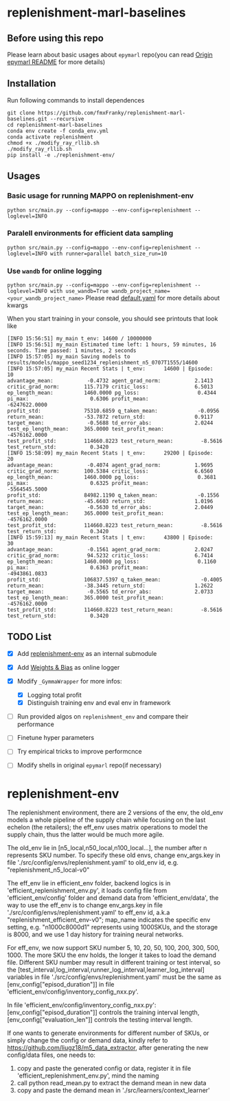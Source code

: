 # replenishment-marl-baselines

## Before using this repo
Please learn about basic usages about `epymarl` repo(you can read [Origin epymarl README](epymarl_readme.md) for more details)

## Installation
Run following commands to install dependences
```shell
git clone https://github.com/fmxFranky/replenishment-marl-baselines.git --recursive
cd replenishment-marl-baselines
conda env create -f conda_env.yml
conda activate replenishment
chmod +x ./modify_ray_rllib.sh
./modify_ray_rllib.sh
pip install -e ./replenishment-env/
```

## Usages
### Basic usage for running MAPPO on replenishment-env
`python src/main.py --config=mappo --env-config=replenishment --loglevel=INFO`
### Paralell environments for efficient data sampling
`python src/main.py --config=mappo --env-config=replenishment --loglevel=INFO with runner=parallel batch_size_run=10` 
### Use `wandb` for online logging
`python src/main.py --config=mappo --env-config=replenishment --loglevel=INFO with use_wandb=True wandb_project_name=<your_wandb_project_name>`
Please read [default.yaml](src/config/default.yaml) for more details about kwargs


When you start training in your console, you should see printouts that look like
```
[INFO 15:56:51] my_main t_env: 14600 / 10000000
[INFO 15:56:51] my_main Estimated time left: 1 hours, 59 minutes, 16 seconds. Time passed: 1 minutes, 2 seconds
[INFO 15:57:05] my_main Saving models to results/models/mappo_seed1234_replenishment_n5_0707T1555/14600
[INFO 15:57:05] my_main Recent Stats | t_env:      14600 | Episode:       10
advantage_mean:           -0.4732 agent_grad_norm:           2.1413 critic_grad_norm:        115.7179 critic_loss:               6.5013
ep_length_mean:          1460.0000 pg_loss:                   0.4344 pi_max:                    0.6306 profit_mean:             -6247622.0000
profit_std:              75310.6859 q_taken_mean:             -0.0956 return_mean:             -53.7872 return_std:                0.9117
target_mean:              -0.5688 td_error_abs:              2.0244 test_ep_length_mean:     365.0000 test_profit_mean:        -4576162.0000
test_profit_std:         114660.8223 test_return_mean:         -8.5616 test_return_std:           0.3420
[INFO 15:58:09] my_main Recent Stats | t_env:      29200 | Episode:       20
advantage_mean:           -0.4074 agent_grad_norm:           1.9695 critic_grad_norm:        100.5384 critic_loss:               6.6560
ep_length_mean:          1460.0000 pg_loss:                   0.3681 pi_max:                    0.6325 profit_mean:             -5564545.5000
profit_std:              84982.1190 q_taken_mean:             -0.1556 return_mean:             -45.6603 return_std:                1.0196
target_mean:              -0.5630 td_error_abs:              2.0449 test_ep_length_mean:     365.0000 test_profit_mean:        -4576162.0000
test_profit_std:         114660.8223 test_return_mean:         -8.5616 test_return_std:           0.3420
[INFO 15:59:13] my_main Recent Stats | t_env:      43800 | Episode:       30
advantage_mean:           -0.1561 agent_grad_norm:           2.0247 critic_grad_norm:         94.5232 critic_loss:               6.7414
ep_length_mean:          1460.0000 pg_loss:                   0.1160 pi_max:                    0.6363 profit_mean:             -4943861.0833
profit_std:              106837.5397 q_taken_mean:             -0.4005 return_mean:             -38.3445 return_std:                1.2622
target_mean:              -0.5565 td_error_abs:              2.0733 test_ep_length_mean:     365.0000 test_profit_mean:        -4576162.0000
test_profit_std:         114660.8223 test_return_mean:         -8.5616 test_return_std:           0.3420
```

## TODO List
- [x] Add [replenishment-env](https://github.com/fmxFranky/replenishment-env) as an internal submodule 
- [x] Add [Weights & Bias](https://wandb.ai/site) as online logger
- [x] Modify `_GymmaWrapper` for more infos:
  - [x] Logging total profit
  - [x] Distinguish training env and eval env in framework
- [ ] Run provided algos on `replenishment_env` and compare their performance
- [ ] Finetune hyper parameters
- [ ] Try empirical tricks to improve performcnce
- [ ] Modify shells in original `epymarl` repo(if necessary)


# replenishment-env
The replenishment environment, there are 2 versions of the env, the old_env models a whole pipeline of the supply chain while focusing on the last echelon (the retailers); the eff_env uses matrix operations to model the supply chain, thus the latter would be much more agile.

The old_env lie in [n5_local,n50_local,n100_local...], the number after n represents SKU number. To specify these old envs, change env_args.key in file './src/config/envs/replenishment.yaml' to old_env id, e.g. "replenishment_n5_local-v0"

The eff_env lie in efficient_env folder, backend logics is in 'efficient_replenishment_env.py', it loads config file from 'efficient_env/config' folder and demand data from 'efficient_env/data', the way to use the eff_env is to change env_args.key in file './src/config/envs/replenishment.yaml' to eff_env id, a.k.a "replenishment_efficient_env-v0"; map_name indicates the specific env setting, e.g. "n1000c8000d1" represents using 1000SKUs, and the storage is 8000, and we use 1 day history for training neural networks.

For eff_env, we now support SKU number 5, 10, 20, 50, 100, 200, 300, 500, 1000. The more SKU the env holds, the longer it takes to load the demand file. Different SKU number may result in different training or test interval, so the [test_interval,log_interval,runner_log_interval,learner_log_interval] variables in file './src/config/envs/replenishment.yaml' must be the same as [env_config["episod_duration"]] in file 'efficient_env/config/inventory_config_nxx.py'.

In file 'efficient_env/config/inventory_config_nxx.py':
[env_config["episod_duration"]] controls the training interval length,
[env_config["evaluation_len"]] controls the testing interval length.

If one wants to generate environments for different number of SKUs, or simply change the config or demand data, kindly refer to https://github.com/liugz18/m5_data_extractor, after generating the new config/data files, one needs to:
1. copy and paste the generated config or data, register it in file 'efficient_replenishment_env.py', mind the naming
2. call python read_mean.py to extract the demand mean in new data
3. copy and paste the demand mean in './src/learners/context_learner'
